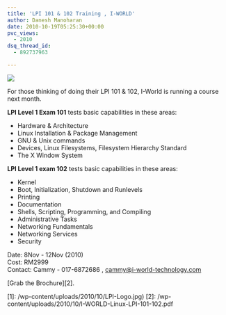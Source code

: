 ```yaml
---
title: 'LPI 101 & 102 Training , I-WORLD'
author: Danesh Manoharan
date: 2010-10-19T05:25:30+00:00
pvc_views:
  - 2010
dsq_thread_id:
  - 892737963

---
```

![](/wp-content/uploads/2010/10/LPI-Logo.jpg)

For those thinking of doing their LPI 101 & 102, I-World is running a course next month.

**LPI Level 1 Exam 101** tests basic capabilities in these areas:

  * Hardware & Architecture
  * Linux Installation & Package Management
  * GNU & Unix commands
  * Devices, Linux Filesystems, Filesystem Hierarchy Standard
  * The X Window System

**LPI Level 1 exam 102** tests basic capabilities in these areas:

  * Kernel
  * Boot, Initialization, Shutdown and Runlevels
  * Printing
  * Documentation
  * Shells, Scripting, Programming, and Compiling
  * Administrative Tasks
  * Networking Fundamentals
  * Networking Services
  * Security

Date: 8Nov - 12Nov (2010)  
Cost: RM2999  
Contact: Cammy - 017-6872686 , cammy@i-world-technology.com

[Grab the Brochure][2].

 [1]: /wp-content/uploads/2010/10/LPI-Logo.jpg)
 [2]: /wp-content/uploads/2010/10/I-WORLD-Linux-LPI-101-102.pdf